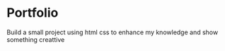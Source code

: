 # Portfolio
Build a small project using html css  to enhance my knowledge and show something creattive
